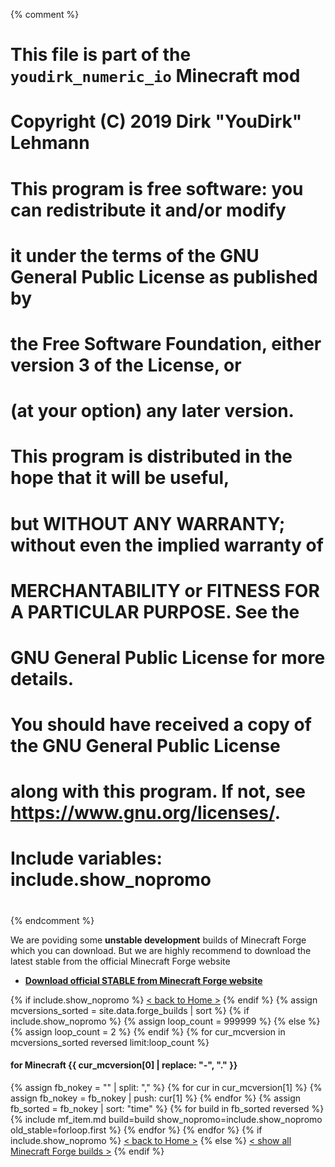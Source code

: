 {% comment %}
# This file is part of the `youdirk_numeric_io` Minecraft mod
# Copyright (C) 2019  Dirk "YouDirk" Lehmann
#
# This program is free software: you can redistribute it and/or modify
# it under the terms of the GNU General Public License as published by
# the Free Software Foundation, either version 3 of the License, or
# (at your option) any later version.
#
# This program is distributed in the hope that it will be useful,
# but WITHOUT ANY WARRANTY; without even the implied warranty of
# MERCHANTABILITY or FITNESS FOR A PARTICULAR PURPOSE.  See the
# GNU General Public License for more details.
#
# You should have received a copy of the GNU General Public License
# along with this program.  If not, see <https://www.gnu.org/licenses/>.

#
# Include variables: include.show_nopromo
#
{% endcomment %}


We are poviding some **unstable development** builds of Minecraft
Forge which you can download.  But we are highly recommend to download
the latest stable from the official Minecraft Forge website

* **[Download official STABLE from Minecraft Forge website
  ](https://files.minecraftforge.net/)**

{% if include.show_nopromo %}
<span class="more">[< back to Home >](.)</span>
{% endif %}
{% assign mcversions_sorted = site.data.forge_builds | sort %}
{% if include.show_nopromo %}
{%   assign loop_count = 999999 %}
{% else %}
{%   assign loop_count = 2 %}
{% endif %}
{% for cur_mcversion in mcversions_sorted reversed limit:loop_count %}
#### for Minecraft {{ cur_mcversion[0] | replace: "-", "." }}
{%   assign fb_nokey = "" | split: "," %}
{%   for cur in cur_mcversion[1] %}
{%     assign fb_nokey = fb_nokey | push: cur[1] %}
{%   endfor %}
{%   assign fb_sorted = fb_nokey | sort: "time" %}
{%   for build in fb_sorted reversed %}
{%     include mf_item.md build=build show_nopromo=include.show_nopromo
                          old_stable=forloop.first %}
{%   endfor %}
{% endfor %}
{% if include.show_nopromo %}
<span class="more">[< back to Home >](.)</span>
{% else %}
<span class="more">
[< show all Minecraft Forge builds >](minecraft-forge)</span>
{% endif %}